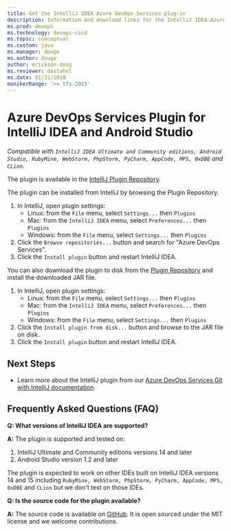 ```yaml
---
title: Get the IntelliJ IDEA Azure DevOps Services plug-in
description: Information and download links for the IntelliJ IDEA Azure DevOps Services plug-in
ms.prod: devops
ms.technology: devops-cicd
ms.topic: conceptual
ms.custom: java
ms.manager: douge
ms.author: douge
author: erickson-doug
ms.reviewer: dastahel
ms.date: 01/31/2018
monikerRange: '>= tfs-2015'
---
```



# Azure DevOps Services Plugin for IntelliJ IDEA and Android Studio

*Compatible with `IntelliJ IDEA Ultimate and Community editions, Android Studio, RubyMine, WebStorm, PhpStorm, PyCharm, AppCode, MPS, 0xDBE` and `CLion`.*


The plugin is available in the [IntelliJ Plugin Repository](http://plugins.jetbrains.com/plugin/7981).

The plugin can be installed from IntelliJ by browsing the Plugin Repository.
1. In IntelliJ, open plugin settings:
    - Linux: from the `File` menu, select `Settings...` then `Plugins`
    - Mac: from the `IntelliJ IDEA` menu, select `Preferences...` then `Plugins`
    - Windows: from the `File` menu, select `Settings...` then `Plugins`
1. Click the `Browse repositories...` button and search for "Azure DevOps Services". 
1. Click the `Install plugin` button and restart IntelliJ IDEA. 


 You can also download the plugin to disk from the [Plugin Repository](http://plugins.jetbrains.com/plugin/7981) and install the downloaded JAR file.
1. In IntelliJ, open plugin settings:
    - Linux: from the `File` menu, select `Settings...` then `Plugins`
    - Mac: from the `IntelliJ IDEA` menu, select `Preferences...` then `Plugins`
    - Windows: from the `File` menu, select `Settings...` then `Plugins`
1. Click the `Install plugin from disk...` button and browse to the JAR file on disk.
1. Click the `Install plugin` button and restart IntelliJ IDEA. 
 
 ## Next Steps 
* Learn more about the IntelliJ plugin from our [Azure DevOps Services Git with IntelliJ documentation](/azure/devops/repos/git/create-repo-intellij).
 
 ## Frequently Asked Questions (FAQ)

**Q:  What versions of IntelliJ IDEA are supported?**

**A:** The plugin is supported and tested on:
1. IntelliJ Ultimate and Community editions versions 14 and later
1. Android Studio version 1.2 and later

The plugin is expected to work on other IDEs built on IntelliJ IDEA versions 14 and 15 including `RubyMine, WebStorm, PhpStorm, PyCharm, AppCode, MPS, 0xDBE` and `CLion` but we don't test on those IDEs.

**Q:  Is the source code for the plugin available?**

**A:** The source code is available on [GitHub](https://github.com/Microsoft/vso-intelliJ). It is open sourced under the MIT license and we welcome contributions.  
